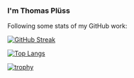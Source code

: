 ### I'm Thomas Pl&uuml;ss

Following some stats of my GitHub work:

[![GitHub Streak](https://github-readme-streak-stats.herokuapp.com?user=1stthomas&theme=submarine-flowers&border_radius=5&fire=DD701B)](https://git.io/streak-stats)

<!--
<img align="center" src="https://github-readme-stats.vercel.app/api?username=1stthomas&include_all_commits=true&count_private=true&show_icons=true&line_height=20&title_color=7A7ADB&icon_color=2234AE&text_color=D3D3D3&bg_color=0,000000,130F40" alt="lalit's Github Stats">
-->

[![Top Langs](https://github-readme-stats.vercel.app/api/top-langs/?username=1stthomas&layout=compact&text_color=daf7dc&bg_color=151515)](https://github.com/kumawatlalit912/github-readme-stats)

[![trophy](https://github-profile-trophy.vercel.app/?username=1stthomas)](https://github.com/ryo-ma/github-profile-trophy)

<!--
**1stthomas/1stthomas** is a ✨ _special_ ✨ repository because its `README.md` (this file) appears on your GitHub profile.

Here are some ideas to get you started:

- 🔭 I’m currently working on ...
- 🌱 I’m currently learning ...
- 👯 I’m looking to collaborate on ...
- 🤔 I’m looking for help with ...
- 💬 Ask me about ...
- 📫 How to reach me: ...
- 😄 Pronouns: ...
- ⚡ Fun fact: ...
-->
